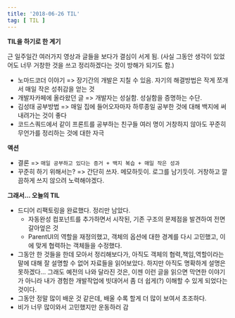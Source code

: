 ```yaml
---
title: '2018-06-26 TIL'
tag: [ TIL ]
---
```



**TIL을 하기로 한 계기**  

근 일주일간 여러가지 영상과 글들을 보다가 결심이 서게 됨.
(사실 그동안 생각이 있었어도 너무 거창한 것을 쓰고 정리하겠다는 것이 방해가 되기도 함.)

* 노마드코더 이야기 => 장기간의 개발은 지칠 수 있음. 자기의 해결방법은 작게 쪼개서 매일 작은 성취감을 얻는 것
* 개발자카페에 올라왔던 글 => 개발자는 성실함. 성실함을 증명하는 수단.
* 김성태 공부방법 => 매일 집에 들어오자마자 하루종일 공부한 것에 대해 백지에 써내려가는 것이 좋다
* 코드스쿼드에서 같이 프론트를 공부하는 친구들 여러 명이 거창하지 않아도 꾸준히 무언가를 정리하는 것에 대한 자극


**액션**

* 결론 => `매일 공부하고 있다는 증거 + 백지 복습 + 매일 작은 성과`
* 꾸준히 하기 위해서는? => 간단히 쓰자. 메모하듯이. 로그를 남기듯이. 거창하고 깔끔하게 쓰지 않으려 노력해야겠다.


**그래서... 오늘의 TIL**

* 드디어 리팩토링을 완료했다. 정리만 남았다.
  * 자동완성 컴포넌트를 추가하면서 시작된, 기존 구조의 문제점을 발견하여 전면 갈아엎은 것
  * ParentUI의 역할을 재정의했고, 객체의 옵션에 대한 경계를 다시 고민했고, 이에 맞게 협력하는 객체들을 수정했다.
* 그동안 한 것들을 한데 모아서 정리해보다가, 아직도 객체의 협력,책임,역할이라는 말에 대해 잘 설명할 수 없어 자료들을 읽어보았다.
  하지만 아직도 명확하게 설명은 못하겠다... 그래도 예전의 나와 달라진 것은, 이젠 이런 글을 읽으면 막연한 이야기가 아니라 내가 경험한 개발작업에 빗대어서 좀 더 쉽게(?) 이해할 수 있게 되었다는 것이다.
* 그동안 정말 많이 배운 것 같은데, 배울 수록 할게 더 많이 보여서 초조하다.
* 비가 너무 많이와서 고민했지만 운동하러 감
